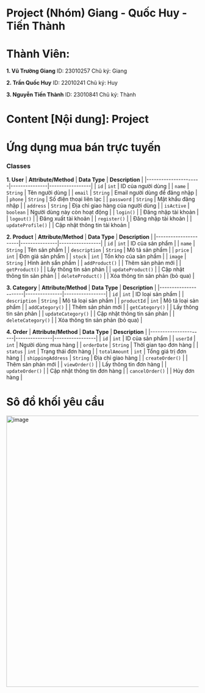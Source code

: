# Project (Nhóm) Giang - Quốc Huy - Tiến Thành


# Thành Viên: 

**1. Vũ Trường Giang**
ID: 23010257
Chũ ký: Giang


**2. Trần Quốc Huy**
ID: 22010241
Chũ ký: Huy


**3. Nguyễn Tiến Thành**
ID: 23010841
Chũ ký: Thành

# Content [Nội dung]: Project 

# Ứng dụng mua bán trực tuyến

### Classes

**1. User**
| **Attribute/Method** | **Data Type** | **Description** |
|----------------------|---------------|-----------------|
| `id` | `int` | ID của người dùng |
| `name` | `String` | Tên người dùng |
| `email` | `String` | Email người dùng để đăng nhập |
| `phone` | `String` | Số điện thoại liên lạc |
| `password` | `String` | Mật khẩu đăng nhập |
| `address` | `String` | Địa chỉ giao hàng của người dùng |
| `isActive` | `boolean` | Người dùng này còn hoạt động |
| `login()` | | Đăng nhập tài khoản |
| `logout()` | | Đăng xuất tài khoản |
| `register()` | | Đăng nhập tài khoản |
| `updateProfile()` | | Cập nhật thông tin tài khoản |

**2. Product**
| **Attribute/Method** | **Data Type** | **Description** |
|----------------------|---------------|-----------------|
| `id` | `int` | ID của sản phẩm |
| `name` | `String` | Tên sản phẩm |
| `description` | `String` | Mô tả sản phẩm |
| `price` | `int` | Đơn giá sản phẩm |
| `stock` | `int` | Tồn kho của sản phẩm |
| `image` | `String` | Hình ảnh sẩn phẩm |
| `addProduct()` | | Thêm sản phản mới |
| `getProduct()` | | Lấy thông tin sản phản |
| `updateProduct()` | | Cập nhật thông tin sản phản |
| `deleteProduct()` | | Xóa thông tin sản phản (bỏ qua) |

**3. Category**
| **Attribute/Method** | **Data Type** | **Description** |
|----------------------|---------------|-----------------|
| `id` | `int` | ID loại sản phẩm |
| `description` | `String` | Mô tả loại sản phẩm |
| `productId` | `int` | Mô tả loại sản phẩm |
| `addCategory()` | | Thêm sản phản mới |
| `getCategory()` | | Lấy thông tin sản phản |
| `updateCategory()` | | Cập nhật thông tin sản phản |
| `deleteCategory()` | | Xóa thông tin sản phản (bỏ qua) |

**4. Order**
| **Attribute/Method** | **Data Type** | **Description** |
|----------------------|---------------|-----------------|
| `id` | `int` | ID của sản phẩm |
| `userId` | `int` | Người dùng mua hàng |
| `orderDate` | `String` | Thời gian tạo đơn hàng |
| `status` | `int` | Trạng thái đơn hàng |
| `totalAmount` | `int` | Tổng giá trị đơn hàng |
| `shippingAddress` | `String` | Địa chỉ giao hàng |
| `createOrder()` | | Thêm sản phản mới |
| `viewOrder()` | | Lấy thông tin đơn hàng |
| `updateOrder()` | | Cập nhật thông tin đơn hàng |
| `cancelOrder()` | | Hủy đơn hàng |


# Sô đồ khối yêu cầu
<img width="1178" height="711" alt="image" src="https://github.com/user-attachments/assets/1c939dd3-8647-4fa9-9dd4-f93016541d28" />



